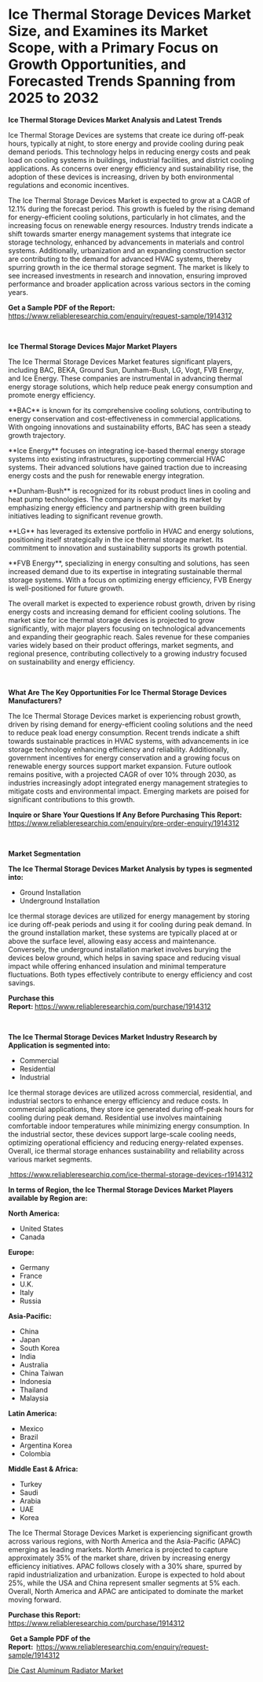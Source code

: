 <p><h1>Ice Thermal Storage Devices Market Size, and Examines its Market Scope, with a Primary Focus on Growth Opportunities, and Forecasted Trends Spanning from 2025 to 2032</h1></p><p><strong>Ice Thermal Storage Devices Market Analysis and Latest Trends</strong></p>
<p><p>Ice Thermal Storage Devices are systems that create ice during off-peak hours, typically at night, to store energy and provide cooling during peak demand periods. This technology helps in reducing energy costs and peak load on cooling systems in buildings, industrial facilities, and district cooling applications. As concerns over energy efficiency and sustainability rise, the adoption of these devices is increasing, driven by both environmental regulations and economic incentives.</p><p>The Ice Thermal Storage Devices Market is expected to grow at a CAGR of 12.1% during the forecast period. This growth is fueled by the rising demand for energy-efficient cooling solutions, particularly in hot climates, and the increasing focus on renewable energy resources. Industry trends indicate a shift towards smarter energy management systems that integrate ice storage technology, enhanced by advancements in materials and control systems. Additionally, urbanization and an expanding construction sector are contributing to the demand for advanced HVAC systems, thereby spurring growth in the ice thermal storage segment. The market is likely to see increased investments in research and innovation, ensuring improved performance and broader application across various sectors in the coming years.</p></p>
<p><strong>Get a Sample PDF of the Report:&nbsp;</strong> <a href="https://www.reliableresearchiq.com/enquiry/request-sample/1914312?utm_campaign=2534&utm_medium=2&utm_source=Github&utm_content=ia&utm_term=01032025&utm_id=ice-thermal-storage-devices">https://www.reliableresearchiq.com/enquiry/request-sample/1914312</a></p>
<p>&nbsp;</p>
<p><strong>Ice Thermal Storage Devices Major Market Players</strong></p>
<p><p>The Ice Thermal Storage Devices Market features significant players, including BAC, BEKA, Ground Sun, Dunham-Bush, LG, Vogt, FVB Energy, and Ice Energy. These companies are instrumental in advancing thermal energy storage solutions, which help reduce peak energy consumption and promote energy efficiency.</p><p>**BAC** is known for its comprehensive cooling solutions, contributing to energy conservation and cost-effectiveness in commercial applications. With ongoing innovations and sustainability efforts, BAC has seen a steady growth trajectory.</p><p>**Ice Energy** focuses on integrating ice-based thermal energy storage systems into existing infrastructures, supporting commercial HVAC systems. Their advanced solutions have gained traction due to increasing energy costs and the push for renewable energy integration.</p><p>**Dunham-Bush** is recognized for its robust product lines in cooling and heat pump technologies. The company is expanding its market by emphasizing energy efficiency and partnership with green building initiatives leading to significant revenue growth.</p><p>**LG** has leveraged its extensive portfolio in HVAC and energy solutions, positioning itself strategically in the ice thermal storage market. Its commitment to innovation and sustainability supports its growth potential.</p><p>**FVB Energy**, specializing in energy consulting and solutions, has seen increased demand due to its expertise in integrating sustainable thermal storage systems. With a focus on optimizing energy efficiency, FVB Energy is well-positioned for future growth.</p><p>The overall market is expected to experience robust growth, driven by rising energy costs and increasing demand for efficient cooling solutions. The market size for ice thermal storage devices is projected to grow significantly, with major players focusing on technological advancements and expanding their geographic reach. Sales revenue for these companies varies widely based on their product offerings, market segments, and regional presence, contributing collectively to a growing industry focused on sustainability and energy efficiency.</p></p>
<p>&nbsp;</p>
<p><strong>What Are The Key Opportunities For Ice Thermal Storage Devices Manufacturers?</strong></p>
<p><p>The Ice Thermal Storage Devices market is experiencing robust growth, driven by rising demand for energy-efficient cooling solutions and the need to reduce peak load energy consumption. Recent trends indicate a shift towards sustainable practices in HVAC systems, with advancements in ice storage technology enhancing efficiency and reliability. Additionally, government incentives for energy conservation and a growing focus on renewable energy sources support market expansion. Future outlook remains positive, with a projected CAGR of over 10% through 2030, as industries increasingly adopt integrated energy management strategies to mitigate costs and environmental impact. Emerging markets are poised for significant contributions to this growth.</p></p>
<p><strong>Inquire or Share Your Questions If Any Before Purchasing This Report:</strong> <a href="https://www.reliableresearchiq.com/enquiry/pre-order-enquiry/1914312?utm_campaign=2534&utm_medium=2&utm_source=Github&utm_content=ia&utm_term=01032025&utm_id=ice-thermal-storage-devices">https://www.reliableresearchiq.com/enquiry/pre-order-enquiry/1914312</a></p>
<p>&nbsp;</p>
<p><strong>Market Segmentation</strong></p>
<p><strong>The Ice Thermal Storage Devices Market Analysis by types is segmented into:</strong></p>
<p><ul><li>Ground Installation</li><li>Underground Installation</li></ul></p>
<p><p>Ice thermal storage devices are utilized for energy management by storing ice during off-peak periods and using it for cooling during peak demand. In the ground installation market, these systems are typically placed at or above the surface level, allowing easy access and maintenance. Conversely, the underground installation market involves burying the devices below ground, which helps in saving space and reducing visual impact while offering enhanced insulation and minimal temperature fluctuations. Both types effectively contribute to energy efficiency and cost savings.</p></p>
<p><strong>Purchase this Report:&nbsp;</strong><a href="https://www.reliableresearchiq.com/purchase/1914312?utm_campaign=2534&utm_medium=2&utm_source=Github&utm_content=ia&utm_term=01032025&utm_id=ice-thermal-storage-devices">https://www.reliableresearchiq.com/purchase/1914312</a></p>
<p>&nbsp;</p>
<p><strong>The Ice Thermal Storage Devices Market Industry Research by Application is segmented into:</strong></p>
<p><ul><li>Commercial</li><li>Residential</li><li>Industrial</li></ul></p>
<p><p>Ice thermal storage devices are utilized across commercial, residential, and industrial sectors to enhance energy efficiency and reduce costs. In commercial applications, they store ice generated during off-peak hours for cooling during peak demand. Residential use involves maintaining comfortable indoor temperatures while minimizing energy consumption. In the industrial sector, these devices support large-scale cooling needs, optimizing operational efficiency and reducing energy-related expenses. Overall, ice thermal storage enhances sustainability and reliability across various market segments.</p></p>
<p><a href="https://www.reliableresearchiq.com/ice-thermal-storage-devices-r1914312?utm_campaign=2534&utm_medium=2&utm_source=Github&utm_content=ia&utm_term=01032025&utm_id=ice-thermal-storage-devices">&nbsp;https://www.reliableresearchiq.com/ice-thermal-storage-devices-r1914312</a></p>
<p><strong>In terms of Region, the Ice Thermal Storage Devices Market Players available by Region are:</strong></p>
<p>
    <p> <strong> North America: </strong>
        <ul>
            <li>United States</li>
            <li>Canada</li>
        </ul>
        </p> 
    <p> <strong> Europe: </strong>
        <ul>
            <li>Germany</li>
            <li>France</li>
            <li>U.K.</li>
            <li>Italy</li>
            <li>Russia</li>
        </ul>
        </p> 
    <p> <strong> Asia-Pacific: </strong>
        <ul>
            <li>China</li>
            <li>Japan</li>
            <li>South Korea</li>
            <li>India</li>
            <li>Australia</li>
            <li>China Taiwan</li>
            <li>Indonesia</li>
            <li>Thailand</li>
            <li>Malaysia</li>
        </ul>
        </p> 
    <p> <strong> Latin America: </strong>
        <ul>
            <li>Mexico</li>
            <li>Brazil</li>
            <li>Argentina Korea</li>
            <li>Colombia</li>
        </ul>
        </p> 
    <p> <strong> Middle East & Africa: </strong>
        <ul>
            <li>Turkey</li>
            <li>Saudi</li>
            <li>Arabia</li>
            <li>UAE</li>
            <li>Korea</li>
        </ul>
    </p>
    </p>
<p><p>The Ice Thermal Storage Devices Market is experiencing significant growth across various regions, with North America and the Asia-Pacific (APAC) emerging as leading markets. North America is projected to capture approximately 35% of the market share, driven by increasing energy efficiency initiatives. APAC follows closely with a 30% share, spurred by rapid industrialization and urbanization. Europe is expected to hold about 25%, while the USA and China represent smaller segments at 5% each. Overall, North America and APAC are anticipated to dominate the market moving forward.</p></p>
<p><strong>Purchase this Report: </strong><a href="https://www.reliableresearchiq.com/purchase/1914312?utm_campaign=2534&utm_medium=2&utm_source=Github&utm_content=ia&utm_term=01032025&utm_id=ice-thermal-storage-devices">https://www.reliableresearchiq.com/purchase/1914312</a></p>
<p>&nbsp;<strong>Get a Sample PDF of the Report:&nbsp;&nbsp;</strong><a href="https://www.reliableresearchiq.com/enquiry/request-sample/1914312?utm_campaign=2534&utm_medium=2&utm_source=Github&utm_content=ia&utm_term=01032025&utm_id=ice-thermal-storage-devices">https://www.reliableresearchiq.com/enquiry/request-sample/1914312</a></p>
<p><strong></strong></p>
<p><p><a href="https://github.com/ilonaenterline65/Market-Research-Report-List-1/blob/main/die-cast-aluminum-radiator-market.md?utm_campaign=2534&utm_medium=2&utm_source=Github&utm_content=ia&utm_term=01032025&utm_id=ice-thermal-storage-devices">Die Cast Aluminum Radiator Market</a></p></p>